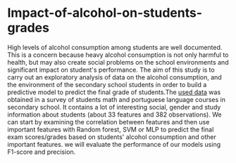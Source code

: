 # Impact-of-alcohol-on-students-grades
High levels of alcohol consumption among students are well documented. This is a concern because heavy alcohol consumption is not only harmful to health, but may also create social problems on the school environments and significant impact on student's performance. The aim of this study is to carry out an exploratory analysis of data on the alcohol consumption, and the environment of the secondary school students in order to build a predictive model to predict the final grade of students.The [used data](https://www.kaggle.com/uciml/student-alcohol-consumption) was obtained in a survey of students math and portuguese language courses in secondary school. It contains a lot of interesting social, gender and study information about students (about 33 features and 382 observations). We can start by examining the correlation between features and then use important features with Random forest, SVM or MLP to predict the final exam scores/grades based on students' alcohol consumption and other important features. we will evaluate the performance of our models using F1-score and precision.
